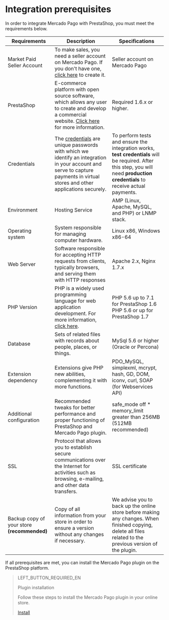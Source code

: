 # Integration prerequisites
 
In order to integrate Mercado Pago with PrestaShop, you must meet the requirements below.
 
| Requirements | Description | Specifications |
|---|---|---|
| Market Paid Seller Account | To make sales, you need a seller account on Mercado Pago. If you don't have one, [click here](https://www.mercadopago[FAKER][URL][DOMAIN]/hub/registration/landing) to create it.| Seller account on Mercado Pago |
| PrestaShop | E-commerce platform with open source software, which allows any user to create and develop a commercial website. [Click here](https://www.prestashop.com/en/) for more information. | Required 1.6.x or higher. |
| Credentials | The [credentials](https://www.mercadopago[FAKER][URL][DOMAIN]/developers/en/guides/resources/credentials) are unique passwords with which we identify an integration in your account and serve to capture payments in virtual stores and other applications securely. | To perform tests and ensure the integration works, **test credentials** will be required. After this step, you will need **production credentials** to receive actual payments. |
| Environment | Hosting Service | AMP (Linux, Apache, MySQL, and PHP) or LNMP stack. |
| Operating system | System responsible for managing computer hardware. | Linux x86, Windows x86-64 |
| Web Server | Software responsible for accepting HTTP requests from clients, typically browsers, and serving them with HTTP responses | Apache 2.x, Nginx 1.7.x |
| PHP Version | PHP is a widely used programming language for web application development. For more information, [click here](https://www.php.net/). | PHP 5.6 up to 7.1 for PrestaShop 1.6 <br> PHP 5.6 or up for PrestaShop 1.7 |
| Database | Sets of related files with records about people, places, or things. | MySql 5.6 or higher (Oracle or Percona) |
| Extension dependency | Extensions give PHP new abilities, complementing it with more functions. | PDO_MySQL, simplexml, mcrypt, hash, GD, DOM, iconv, curl, SOAP (for Webservices API) |
| Additional configuration | Recommended tweaks for better performance and proper functioning of PrestaShop and Mercado Pago plugin. | safe_mode off * memory_limit greater than 256MB (512MB recommended) |
| SSL | Protocol that allows you to establish secure communications over the Internet for activities such as browsing, e-mailing, and other data transfers. | SSL certificate |
| Backup copy of your store **(recommended)** | Copy of all information from your store in order to ensure a version without any changes if necessary. | We advise you to back up the online store before making any changes. When finished copying, delete all files related to the previous version of the plugin. |
 
If all prerequisites are met, you can install the Mercado Pago plugin on the PrestaShop platform.
 
> LEFT_BUTTON_REQUIRED_EN
>
> Plugin installation
>
> Follow these steps to install the Mercado Pago plugin in your online store.
>
> [Install](https://www.mercadopago[FAKER][URL][DOMAIN]/developers/en/guides/plugins/prestashop/installation)